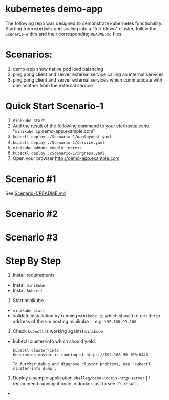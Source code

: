 kubernetes demo-app
===================

The following repo was designed to demonstrate kubernetes functionality.
Starting from `minikube` and scaling into a "full-blown" cluster, follow the `Scenario-#` dirs and their corresponding `README.md` files.

Scenarios:
==========
1. demo-app show native pod load balancing
2. ping pong client and server external service calling an internal services
3. ping pong client and server external services which communicate with one another from the external service


Quick Start Scenario-1
======================

1. `minikube start`
1. Add the result of the following command to your etc/hosts:
   echo "`minikube ip` demo-app.example.com"
1. `kubectl deploy ./Scenario-1/deployment.yaml`
1. `kubectl deploy ./Scenario-1/service.yaml`
1. `minikube addons enable ingress`
1. `kubectl deploy ./Scenario-1/ingress.yaml`
1. Open your browser http://demo-app.example.com



Scenario #1
===========

See [Scenario-1/README.md](../Scenario-1/README.md)

Scenario #2
===========



Scenario #3
===========

Step By Step
============

1. Install requirements
  - Install `minikube`
  - Install `kubectl`
1. Start minikube
  - `minikube start`
  - validate installation by running `minikube ip` which should return the ip address of the vm hosting minikube ...
  e.g: `192.168.99.100`

1. Check `kubectl` is working against `minikube`
  - kubectl cluster-info which should yield:
    ```
    kubectl cluster-info
    Kubernetes master is running at https://192.168.99.100:8443

    To further debug and diagnose cluster problems, use 'kubectl cluster-info dump'.
    ```
1. Deploy a sample application `shelleg/demo-nodejs-http-server` [ I recommend running it once in docker just to see it's result ]
  -

